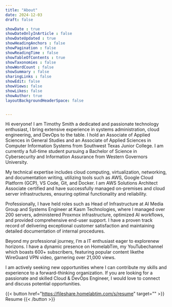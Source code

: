 ```yaml
---
title: "About"
date: 2024-12-03
draft: false

showDate : true
showDateOnlyInArticle : false
showDateUpdated : true
showHeadingAnchors : false
showPagination : false
showReadingTime : false
showTableOfContents : true
showTaxonomies : false 
showWordCount : false
showSummary : false
sharingLinks : false
showEdit: false
showViews: false
showLikes: false
showAuthor: true
layoutBackgroundHeaderSpace: false


---
```


Hi everyone! I am Timothy Smith a dedicated and passionate technology enthusiast, I bring extensive experience in systems administration, cloud engineering, and DevOps to the table. I hold an Associate of Applied Sciences in General Studies and an Associate of Applied Sciences in Computer Information Systems from Southwest Texas Junior College. I am currently a full-time student pursuing a Bachelor of Science in Cybersecurity and Information Assurance from Western Governors University. 

My technical expertise includes cloud computing, virtualization, networking, and documentation writing, utilizing tools such as AWS, Google Cloud Platform (GCP), VS Code, Git, and Docker. I am AWS Solutions Architect Associate certified and have successfully managed on-premises and cloud server infrastructures, ensuring optimal functionality and reliability.

Professionally, I have held roles such as Head of Infrastructure at AI Media Group and Systems Engineer at Kasm Technologies, where I managed over 200 servers, administered Proxmox infrastructure, optimized AI workflows, and provided comprehensive end-user support. I have a proven track record of delivering exceptional customer satisfaction and maintaining detailed documentation of internal procedures.

Beyond my professional journey, I’m a IT enthusiast eager to explore ​new horizons. I have a dynamic presence on HomelabTim, my YouTube ​channel which boasts 600+ subscribers, featuring popular content like ​the WireGuard VPN video, garnering over 21,000 views.

I am actively seeking new opportunities where I can contribute my skills and experience to a forward-thinking organization. If you are looking for a passionate and skilled Cloud & DevOps Engineer, I would love to connect and discuss potential opportunities.

{{< button href="https://fileshare.homelabtim.com/s/resume" target="" >}}
Resume
{{< /button >}}